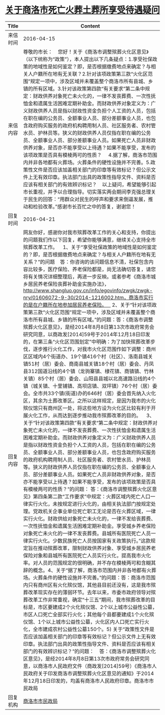 # <a href="http://www.shangluo.gov.cn/zmhd/ldxxxx.jsp?urltype=leadermail.LeaderMailContentUrl&wbtreeid=1112&leadermailid=3580">关于商洛市死亡火葬土葬所享受待遇疑问</a>
| Title |                                                                                                                                                                                                                                                                                                                                                                                                                                                                                                                                                                                                                                                                                                                                                                                                                                                                                                              Content                                                                                                                                                                                                                                                                                                                                                                                                                                                                                                                                                                                                                                                                                                                                                                                                                                                                                                              |
|:-----:|-----------------------------------------------------------------------------------------------------------------------------------------------------------------------------------------------------------------------------------------------------------------------------------------------------------------------------------------------------------------------------------------------------------------------------------------------------------------------------------------------------------------------------------------------------------------------------------------------------------------------------------------------------------------------------------------------------------------------------------------------------------------------------------------------------------------------------------------------------------------------------------------------------------------------------------------------------------------------------------------------------------------------------------------------------------------------------------------------------------------------------------------------------------------------------------------------------------------------------------------------------------------------------------------------------------------------------------------------------------------------------------------------------------------------------------------------------------------------------------------------------------------------------------------------------------------------------------------------------------------------------------------------------------------------------------------------------------------------------------------------------------------------------------------------------------------------------------|
| 来信时间  | 2016-04-15                                                                                                                                                                                                                                                                                                                                                                                                                                                                                                                                                                                                                                                                                                                                                                                                                                                                                                                                                                                                                                                                                                                                                                                                                                                                                                                                                                                                                                                                                                                                                                                                                                                                                                                                                                                                                        |
| 来信内容  | 尊敬的市长：    您好！关于《商洛市调整殡葬火化区意见》（以下统称为“政策”），本人提出以下几条疑点：1.享受社保政策的地域性是如何鉴定？即，是否根据缴费地点来确定？与相关人户籍所在地有无关联？2.针对该项政策第三款“火化区范围”规定一项中，涉及区域并未覆盖整个商洛市所有县城、乡镇的所有区域。3.针对该政策第四款“有关要求”第二条中规定：财政供养对象死亡未火化的，一律不发丧葬费、一次性抚恤金和遗属生活困难定期补助金。而财政供养对象定义为：广义财政供养人员是指以财政性资金负担个人工资的人员，包括在职在编的公务员、全额事业人员、部分差额事业人员，也包含政府购买服务的政府机构聘用制人员、社区服务者、农村管水员、护林员等。狭义的财政供养人员仅指在职在编的公务员、全额事业人员、部分差额事业人员。如果死亡人员非财政供养对象，是否亦不能享受以上待遇？如果不能享受，发布的该项政策是否具有模棱两可的性质？     4.据了解，商洛市范围内并非各地都有火葬场。火葬条件的硬性设施并不完善。5.政策性文件是否应该加盖相关部门的印章等有效标记？但公示文件上无有效印章。执法部门出具的政策性指导文件、资料是否应该有相关部门的有效辨识标记？    以上疑问，希望能够引起市长重视，并予以合理指导。切实落实两会期间李克强总理关于民生的回答：“用群众对民生的呼声和要求来倒逼发展，推动和检验改革。”感谢市长百忙之中的答复，谢谢您！                                                                                                                                                                                                                                                                                                                                                                                                                                                                                                                                                                                                                                                                                                                                                                                                                                                                                                                                                                                                                                                                                                                                                                                                    |
| 回复时间  | 2016-04-21                                                                                                                                                                                                                                                                                                                                                                                                                                                                                                                                                                                                                                                                                                                                                                                                                                                                                                                                                                                                                                                                                                                                                                                                                                                                                                                                                                                                                                                                                                                                                                                                                                                                                                                                                                                                                        |
| 回复内容  | 网友你好，感谢你对我市殡葬改革工作的关心和支持，你提出的问题我们作以下回复，希望你能够满意，继续关心支持全市殡葬改革工作。    1、关于“享受社保政策的地域性是如何鉴定的？即，是否根据缴费地点来确定？与相关人户籍所在地有无关系？”的问题    答：你咨询的该问题信息不清，社保包含内容比较多，医疗保险、养老保险都是，尚无法确切答复，请您将有关情况详细整理后，再进一步反映。或者参考《商洛市城乡居民养老保险丧葬补助金实施办法》，http://www.shangluo.gov.cn/info/egovinfo/zwgk/zwgk-nry/01606072-9-30/2014-1216002.htm，商洛市实行的是在户籍所在地参加居民养老保险。    2、关于“针对该项政策第三款“火化区范围”规定一项中，涉及区域并未覆盖整个商洛市所有县城、乡镇的所有区域。”的问题：答：《商洛市调整殡葬火化区意见》，是经2014年8月8日第13次市政府常务会研究同意，以商政发[2014]59号于2014年12月18日印发的，在第三条“火化区范围划定”中明确：为了加快殡葬改革步伐，逐步推行火化工作，对我市火化区范围作如下调整：商州区区域内4个街道办、19个镇416个村（社区）、洛南县城关镇51村（居）委会、商南县城关镇18个村（居）委会、丹凤县312国道沿线的4个镇（龙驹寨镇、棣花镇、商镇镇、竹林关镇）85个村（居）委会、山阳县县城以北高速路沿线的4个镇（城关镇、十里铺镇、高坝店镇、双坪镇）76个村（居）委会。全市共33个镇(街道)办的646村（居）委会首先纳入火化区，其余为土葬改革区。之所以这样规定，是因为我市的火化殡仪馆只有商州区一处，将这些地方设为火化区比较有利于开展火化工作，从而达到逐步推动我市殡葬改革的目的。    3、关于“针对该政策第四款”有关要求“第二条中规定：财政供养对象死亡未火化的，一律不发丧葬费、一次性抚恤金和遗属生活困难定期补助金。而财政供养对象定义为：广义财政供养人员是指以财政性资金负担个人工资的人员，包括在职在编的公务员、全额事业人员、部分差额事业人员，也包含政府购买服务的政府机构聘用制人员、社区服务者、农村管水员、护林员等。狭义的财政供养人员仅指在职在编的公务员、全额事业人员、部分差额事业人员。如果死亡人员非财政供养对象，是否亦不能享受以上待遇？如果不能享受，发布的该项政策是否具有模棱两可的性质？”的问题： 答：《商洛市调整殡葬火化区意见》第四条第二款“工作要求”中规定：火葬区域内死亡人口一律实行火化，未按规定进行火化的，由相关执法部门按规定处理。党政机关企事业单位死亡职工无论是否在火葬区域，一律实行火化。财政供给对象死亡未火化的，一律不发给丧葬费、一次性抚恤金和遗属生活困难定期补助金。享受城乡养老保险对象死亡未火化的一律不发丧葬费。县城所有医院死亡人员一律实行火化。少数民族死亡人员按国家有关政策执行。”这款规定旨在推动殡葬改革，限制财政供养对象、享受城乡居民养老保险对象和县城所有医院死亡人员实行火化，提高我市火化率。对人员的范围规定的很明确，并不存在模棱两可和含糊其辞的概念。4、关于“据了解，商洛市范围内并非各地都有火葬场。火葬条件的硬性设施并不完善。”的问题：答：商洛市范围内只有商州区有火化殡仪馆，其他县目前还没有，这是我市殡葬改革现实存在的薄弱环节。去年以来，市委市政府领导对殡葬改革工作非常重视，确定“十三五”期间，我市殡葬改革的目标是，市区要建成2个火化殡仪馆、2个以上城市公益性公墓，市区人口死亡全部实行火化；其他每个县都要建成1个火化殡仪馆、1个以上城市公益性公墓，火化区内人口死亡实行火化，全市建成农村公益性公墓150个。5) 关于“政策性文件是否应该加盖相关部门的印章等有效标记？但公示文件上无有效印章。执法部门出具的政策性指导文件、资料是否应该有相关部门的有效辨识标记？”的问题：    答：《商洛市调整殡葬火化区意见》，是经2014年8月8日第13次市政府常务会研究同意，以商洛市人民政府文件（商政发[2014]59号）《商洛市人民政府关于印发商洛市调整殡葬火化区意见的通知》于2014年12月18日印发的，均盖有商洛市人民政府印章。商洛市市民政局 |
| 回复机构  | <a href="../../category/agencies/商洛市市民政局.md">商洛市市民政局</a>                                                                                                                                                                                                                                                                                                                                                                                                                                                                                                                                                                                                                                                                                                                                                                                                                                                                                                                                                                                                                                                                                                                                                                                                                                                                                                                                                                                                                                                                                                                                                                                                                                                                                                                                                                          |